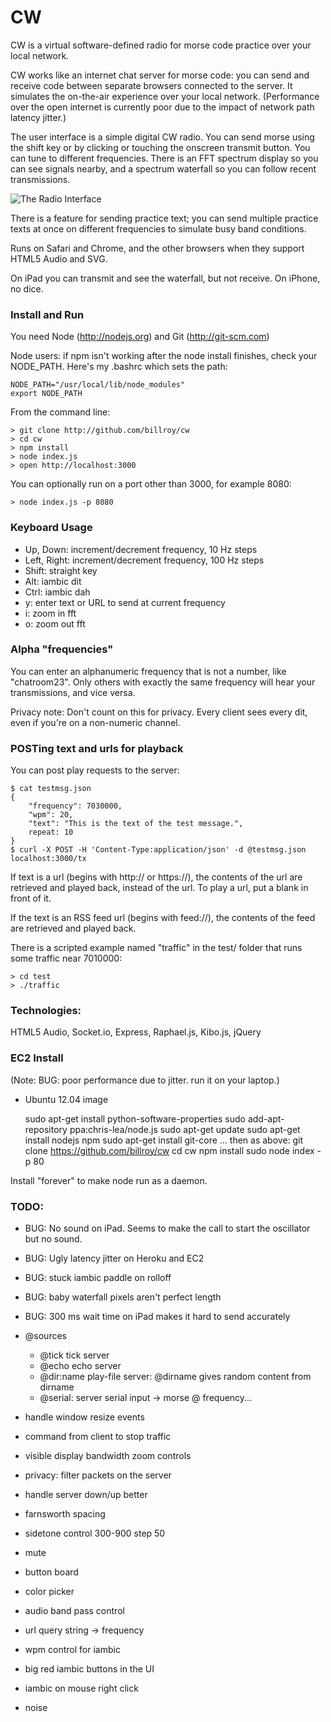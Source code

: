 # CW

CW is a virtual software-defined radio for morse code practice over your local network.

CW works like an internet chat server for morse code: you can send and receive code between separate browsers connected to the server.  It simulates the on-the-air experience over your local network.  (Performance over the open internet is currently poor due to the impact of network path latency jitter.)

The user interface is a simple digital CW radio.  You can send morse using the shift key or by clicking or touching the onscreen transmit button.  You can tune to different frequencies.  There is an FFT spectrum display so you can see signals nearby, and a spectrum waterfall so you can follow recent transmissions.

![The Radio Interface](https://raw.github.com/billroy/cw/master/screenshot.png)

There is a feature for sending practice text; you can send multiple practice texts at once on different frequencies to simulate busy band conditions.

Runs on Safari and Chrome, and the other browsers when they support HTML5 Audio and SVG.  

On iPad you can transmit and see the waterfall, but not receive.  On iPhone, no dice.

### Install and Run

You need Node (http://nodejs.org) and Git (http://git-scm.com)

Node users: if npm isn't working after the node install finishes, check your NODE_PATH.  Here's my .bashrc which sets the path:

	NODE_PATH="/usr/local/lib/node_modules"
	export NODE_PATH

From the command line:

	> git clone http://github.com/billroy/cw
	> cd cw
	> npm install
	> node index.js
	> open http://localhost:3000

You can optionally run on a port other than 3000, for example 8080:

	> node index.js -p 8080

### Keyboard Usage

- Up, Down: increment/decrement frequency, 10 Hz steps
- Left, Right: increment/decrement frequency, 100 Hz steps
- Shift: straight key
- Alt: iambic dit
- Ctrl: iambic dah
- y: enter text or URL to send at current frequency
- i: zoom in fft
- o: zoom out fft


### Alpha "frequencies"

You can enter an alphanumeric frequency that is not a number, like "chatroom23".  Only others with exactly the same frequency will hear your transmissions, and vice versa.

Privacy note: Don't count on this for privacy.  Every client sees every dit, even if you're on a non-numeric channel.


### POSTing text and urls for playback

You can post play requests to the server:

	$ cat testmsg.json 
	{
		"frequency": 7030000,
		"wpm": 20,
		"text": "This is the text of the test message.",
		repeat: 10
	}
	$ curl -X POST -H 'Content-Type:application/json' -d @testmsg.json localhost:3000/tx

If text is a url (begins with http:// or https://), the contents of the url are retrieved and played back, instead of the url.  To play a url, put a blank in front of it.

If the text is an RSS feed url (begins with feed://), the contents of the feed are retrieved and played back.

There is a scripted example named "traffic" in the test/ folder that runs some traffic near 7010000:

	> cd test
	> ./traffic

### Technologies:

HTML5 Audio, Socket.io, Express, Raphael.js, Kibo.js, jQuery

### EC2 Install

(Note: BUG: poor performance due to jitter.  run it on your laptop.)

- Ubuntu 12.04 image

	sudo apt-get install python-software-properties
	sudo add-apt-repository ppa:chris-lea/node.js
	sudo apt-get update
	sudo apt-get install nodejs npm
	sudo apt-get install git-core
	... then as above:
	git clone https://github.com/billroy/cw
	cd cw
	npm install
	sudo node index -p 80

Install "forever" to make node run as a daemon.
	
### TODO:

- BUG: No sound on iPad.  Seems to make the call to start the oscillator but no sound.

- BUG: Ugly latency jitter on Heroku and EC2

- BUG: stuck iambic paddle on rolloff

- BUG: baby waterfall pixels aren't perfect length

- BUG: 300 ms wait time on iPad makes it hard to send accurately

- @sources
	- @tick tick server
	- @echo echo server
	- @dir:name play-file server: @dirname gives random content from dirname
	- @serial: server serial input -> morse @ frequency...

- handle window resize events
- command from client to stop traffic
- visible display bandwidth zoom controls
- privacy: filter packets on the server
- handle server down/up better
- farnsworth spacing
- sidetone control 300-900 step 50	
- mute
- button board
- color picker
- audio band pass control
- url query string -> frequency
- wpm control for iambic
- big red iambic buttons in the UI
- iambic on mouse right click
- noise
